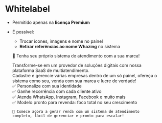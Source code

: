 # Whitelabel

* Permitido apenas na **licença Premium**
*   É possível:

    * Trocar ícones, imagens e nome no painel
    * **Retirar referências ao nome Whazing** no sistema



    💼 Tenha seu próprio sistema de atendimento com a sua marca!

    Transforme-se em um provedor de soluções digitais com nossa plataforma SaaS de multiatendimento.\
    Cadastre e gerencie várias empresas dentro de um só painel, ofereça o sistema como seu, venda com sua marca e lucre de verdade!\
    ✅ Personalize com sua identidade\
    ✅ Ganhe recorrência com cada cliente ativo\
    ✅ Atenda WhatsApp, Instagram, Facebook e muito mais\
    ✅ Modelo pronto para revenda: foco total no seu crescimento

    ```
    🚀 Comece agora a gerar renda com um sistema de atendimento completo, fácil de gerenciar e pronto para escalar!
    ```
